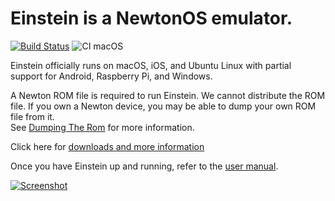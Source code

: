 # Einstein is a NewtonOS emulator.

[![Build Status](https://travis-ci.org/pguyot/Einstein.svg?branch=master)](https://travis-ci.org/pguyot/Einstein)
![CI macOS](https://github.com/pguyot/Einstein/workflows/CI%20macOS/badge.svg)

Einstein officially runs on macOS, iOS, and Ubuntu Linux with partial support for Android, 
Raspberry Pi, and Windows. 

A Newton ROM file is required to run Einstein.  We cannot distribute the ROM file.  If you 
own a Newton device, you may be able to dump your own ROM file from it.  
See [Dumping The Rom](../../wiki/Dumping-The-Rom) for more information.

Click here for [downloads and more information](../../wiki)

Once you have Einstein up and running, refer to the 
[user manual](https://github.com/pguyot/Einstein/blob/master/Documentation/UserManual.pdf).

[![Screenshot](https://raw.githubusercontent.com/pguyot/Einstein/master/Screenshots/Mac%202015-06-29.png)](https://raw.githubusercontent.com/pguyot/Einstein/master/Screenshots/Mac%202015-06-29.png)
